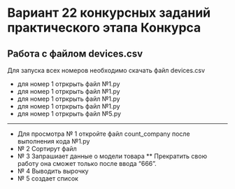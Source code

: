 # Вариант 22 конкурсных заданий практического этапа Конкурса
Работа с файлом devices.csv
----
Для запуска всех номеров необходимо скачать файл devices.csv
* для номер 1 отркрыть файл №1.py 
* для номер 1 отркрыть файл №1.py
* для номер 1 отркрыть файл №1.py
* для номер 1 отркрыть файл №1.py
* для номер 1 отркрыть файл №5.py
----
* Для просмотра № 1 откройте файл count_company после выполнения кода №1.py
* № 2 Сортирут файл
* № 3 Запрашиает данные о модели товара
** Прекратить свою работу она сможет только после ввода “666”.
* № 4 Выводить вырочку
* № 5 создает список 
